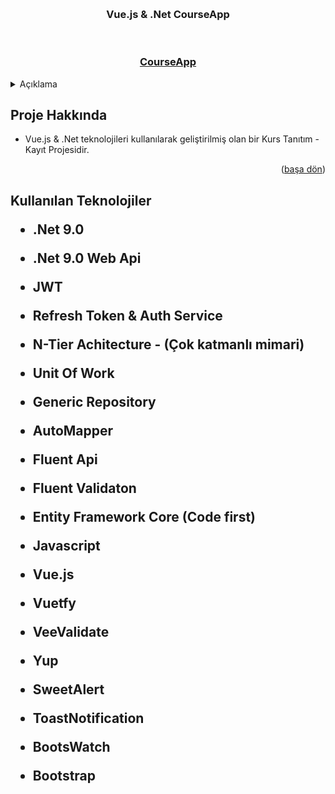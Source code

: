 <a name="readme-top"></a>





<!-- PROJECT LOGO -->
<br />

<div align="center">
  <h3 align="center">Vue.js & .Net CourseApp</h3>
  <br>
  <h3> <a href=""> CourseApp</a> </h3> 
</div>



<!-- TABLE OF CONTENTS -->
<details>
  <summary>Açıklama</summary>
  <ol>
    <li>
      <a href="#Proje-Hakkinda">Proje Hakkında</a>
    </li>
    <li>
      <a href="#teknolojiler">Kullanılan Teknolojiler </a>
    </li>
      </ol>
</details>



<!-- ABOUT THE PROJECT -->
<h2 id="Proje-Hakkinda"> Proje Hakkında </h2>

 <!-- <img src ="https://github.com/mberkayakardev/ResumePage/blob/master/%C4%B0%C3%A7erik/Resimler/welcome.png?raw=true" > -->
 



* Vue.js & .Net teknolojileri kullanılarak geliştirilmiş olan bir Kurs Tanıtım - Kayıt  Projesidir. 

<p align="right">(<a href="#readme-top">başa dön</a>)</p>


<h2 id="teknolojiler"> Kullanılan Teknolojiler </id>

* .Net 9.0

* .Net 9.0 Web Api

* JWT

* Refresh Token & Auth Service 

* N-Tier Achitecture - (Çok katmanlı mimari)

* Unit Of Work

* Generic Repository

* AutoMapper

* Fluent Api

* Fluent Validaton

* Entity Framework Core (Code first)

* Javascript

* Vue.js   

* Vuetfy

* VeeValidate

* Yup

* SweetAlert

* ToastNotification

* BootsWatch

* Bootstrap



<!-- <img src ="https://github.com/mberkayakardev/ResumePage/blob/master/%C4%B0%C3%A7erik/Resimler/Resume.png?raw=true" >
 <img src ="https://github.com/mberkayakardev/ResumePage/blob/master/%C4%B0%C3%A7erik/Resimler/Projects.png?raw=true" >
 <img src ="https://github.com/mberkayakardev/ResumePage/blob/master/%C4%B0%C3%A7erik/Resimler/detail.png?raw=true" >
 <img src ="https://github.com/mberkayakardev/ResumePage/blob/master/%C4%B0%C3%A7erik/Resimler/notfoundpage.png?raw=true" >
 <img src ="https://github.com/mberkayakardev/ResumePage/blob/master/%C4%B0%C3%A7erik/Resimler/login.png?raw=true" >
 <img src ="https://github.com/mberkayakardev/ResumePage/blob/master/%C4%B0%C3%A7erik/Resimler/last.png?raw=true" >
 <img src ="https://github.com/mberkayakardev/ResumePage/blob/master/%C4%B0%C3%A7erik/Resimler/1.png?raw=true" >
<img src ="https://github.com/mberkayakardev/ResumePage/blob/master/%C4%B0%C3%A7erik/Resimler/2.png?raw=true" >
<img src ="https://github.com/mberkayakardev/ResumePage/blob/master/%C4%B0%C3%A7erik/Resimler/3.png?raw=true" >
<img src ="https://github.com/mberkayakardev/ResumePage/blob/master/%C4%B0%C3%A7erik/Resimler/4.png?raw=true" > -->